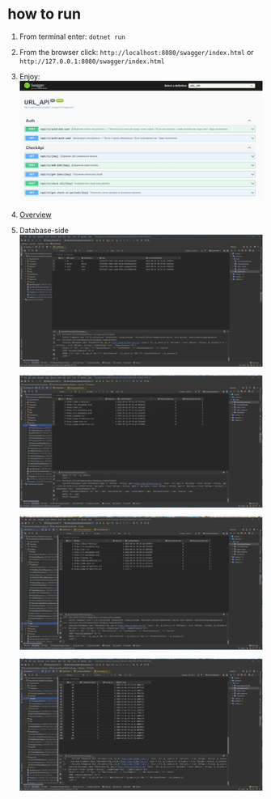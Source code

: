 # how to run


1. From terminal enter: `dotnet run`

2. From the browser click: `http://localhost:8080/swagger/index.html` 
   or `http://127.0.0.1:8080/swagger/index.html`

3. Enjoy:        
![img.jpg](files/img.jpg)

4. [Overview](files/localhost-8080-swagger-index-html..pdf)

5. Database-side
    ![db_users](files/users%20db.jpg)

    ![db_users](files/CheckApiJobModel.jpg)

    ![db_users](files/CheckApiJobModels_null.jpg)

    ![db_users](files/CheckApiResults.jpg)



